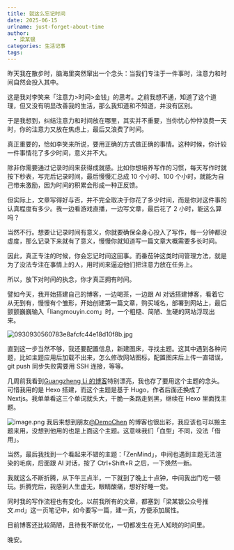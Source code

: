 ```yaml
---
title: 就这么忘记时间
date: 2025-06-15
urlname: just-forget-about-time
author:
  - 梁某银
categories: 生活记事
tags:
---
```

昨天我在散步时，脑海里突然窜出一个念头：当我们专注于一件事时，注意力和时间自然会投入其中。

这是我对李笑来「注意力>时间>金钱」的思考。之前我想不通，知道了这个道理，但又没有明显改善我的生活，那么我知道和不知道，并没有区别。

于是我想到，纠结注意力和时间放在哪里，其实并不重要，当你忧心忡忡浪费一天时，你的注意力又放在焦虑上，最后又浪费了时间。

真正重要的，恰如李笑来所说，要用正确的方式做正确的事情。这种时候，你计较一件事情花了多少时间，意义并不大。

除非你需要通过记录时间来获得成就感。比如你想培养写作的习惯，每天写作时就按下秒表，写完后记录时间，最后慢慢汇总成 10 个小时、100 个小时，就能为自己带来激励，因为时间的积累会形成一种正反馈。

但实际上，文章写得好与否，并不完全取决于你花了多少时间，而是你对这件事的认真程度有多少。我一边看游戏直播，一边写文章，最后花了 2 小时，能这么算吗？

当然不行。想要让记录时间有意义，你就要确保全身心投入了写作，每一分钟都没虚度，那么记录下来就有了意义，慢慢你就知道写一篇文章大概需要多长时间。

因此，真正专注的时候，你会忘记时间这回事。而番茄钟这类时间管理方法，就是为了没法专注在事情上的人，用时间来逼迫他们把注意力放在任务上。

所以，放下对时间的执念，你才真正拥有时间。

譬如今天，我开始搭建自己的博客，一边喝茶，一边跟 AI 对话搭建博客，看着它从无到有，慢慢有个雏形，开始创建第一篇文章，购买域名，部署到网站上，最后颤颤巍巍输入「liangmouyin.com」时，一个粗糙、简陋、生硬的网站浮现出来。

![0930930560783e8afcfc44e18d10f8b.jpg](https://img.liangmouyin.com/2025/06/dee2edf9ba541b1d0e787011460c4af0.jpg)

直到这一步当然不够，我还要配置信息，新建图床，寻找主题。这其中遇到各种问题，比如主题应用后加载不出来，怎么修改网站图标，配置图床后上传一直错误，git push 同步失败需要用 SSH 连接，等等。

几周前我看到[Guangzheng Li 的博客](https://guangzhengli.com/)特别漂亮，我也存了要用这个主题的念头。可惜我用的是 Hexo 搭建，而这个主题是基于 Hugo，作者后面还换成了 Nextjs。我单单看这三个单词就头大，干脆一条路走到黑，继续在 Hexo 里面找主题。

![image.png](https://img.liangmouyin.com/2025/06/b2ab4dd96d747b3b51b104e37f2b89ec.png)
我后来想到朋友[@DemoChen](https://demochen.com/) 的博客也很出彩，我应该也可以搬主题来用，没想到他用的也是上面这个主题。这意味我们「血型」不同，没法「借用」。

当然，最后我找到一个看起来不错的主题：「ZenMind」，中间也遇到主题无法渲染的毛病，后面跟 AI 对话，按了 Ctrl+Shift+R 之后，一下焕然一新。

我就这么不断折腾，从下午三点半，一下就到了晚上十点钟，中间我出门吃一顿玩。折腾完后，我感到人生虚无，眼睛酸痛，想好好睡一觉。

同时我的写作流程也有变化。以前我所有的文章，都塞到「梁某银公众号推文.md」这一页笔记中，如今要写一篇，建一页，方便添加属性。

目前博客还比较简陋，且待我不断优化，一切都发生在无人知晓的时间里。

晚安。

